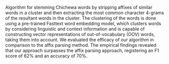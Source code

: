 Algorithm for stemming Chichewa words by stripping affixes of similar words in a cluster and then extracting the most common character 4-grams of the resultant words in the cluster. The clustering of the words is done using a pre-trained Fasttext word embedding model, which clusters words by considering linguistic and context information and is capable of constructing vector representations of out-of-vocabulary (OOV) words, taking them into account. We evaluated the efficacy of our algorithm in comparison to the affix parsing method. The empirical findings revealed that our approach surpasses the affix parsing approach, registering an F1 score of 62% and an accuracy of 70%. 
